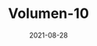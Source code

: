 ---
title: "Volumen-10"
date: 2021-08-28
cover: "images/01.webp"
description: "En este Volumen descubre que se habló en el 36º Simposio del Espacio en Colorado Springs, donde se reúnen las principales agencias espaciales del mundo. Adicional entérate de los temas mas importantes de los pasados quince días, ¿Bezos esta haciendo rabieta por que eligieron a Musk y no a él?, ¿Conoces a Varon Vehicles y los taxis aéreos que colocarán en Colombia?, esto y mucho más por ΔV Launch Log, la revista del semillero de cohetería y propulsión Delta V de la Universidad de Antioquia. Tu revista de ciencia de cohetes."
ossuu: "https://issuu.com/deltav_udea/docs/volumen_10_1_"
---